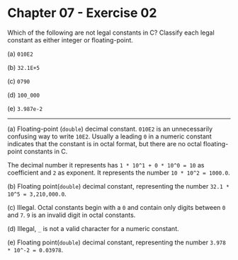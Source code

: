 # Chapter 07 - Exercise 02

Which of the following are not legal constants in C?  Classify each legal
constant as either integer or floating-point.

(a) `010E2`

(b) `32.1E+5`

(c) `0790`

(d) `100_000`

(e) `3.987e-2`


---

(a)
Floating-point (`double`) decimal constant.  `010E2` is an unnecessarily
confusing way to write `10E2`.  Usually a leading `0` in a numeric constant
indicates that the constant is in octal format, but there are no octal
floating-point constants in C.

The decimal number it represents has `1 * 10^1 + 0 * 10^0 = 10` as coefficient
and `2` as exponent. It represents the number `10 * 10^2 = 1000.0`.

(b) 
Floating point(`double`) decimal constant, representing the number 
`32.1 * 10^5 = 3,210,000.0`.

(c)
Illegal. Octal constants begin with a `0` and contain only digits between `0`
and `7`. `9` is an invalid digit in octal constants.

(d)
Illegal, `_` is not a valid character for a numeric constant.

(e)
Floating point(`double`) decimal constant, representing the number 
`3.978 * 10^-2 = 0.03978`.
